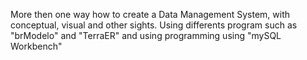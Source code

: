 More then one way how to create a Data Management System, with conceptual, visual and other sights. Using differents program such as "brModelo" and "TerraER" and using programming using "mySQL Workbench"